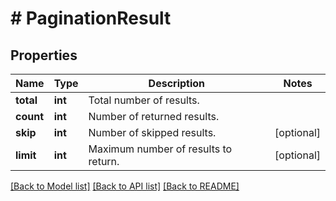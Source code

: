 # # PaginationResult

## Properties

Name | Type | Description | Notes
------------ | ------------- | ------------- | -------------
**total** | **int** | Total number of results. |
**count** | **int** | Number of returned results. |
**skip** | **int** | Number of skipped results. | [optional]
**limit** | **int** | Maximum number of results to return. | [optional]

[[Back to Model list]](../../README.md#models) [[Back to API list]](../../README.md#endpoints) [[Back to README]](../../README.md)
